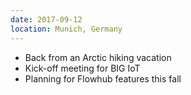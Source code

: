 ```yaml
---
date: 2017-09-12
location: Munich, Germany
---
```

* Back from an Arctic hiking vacation
* Kick-off meeting for BIG IoT
* Planning for Flowhub features this fall